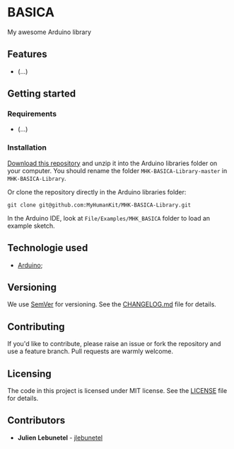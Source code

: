 # BASICA
My awesome Arduino library

## Features
 * (...)

## Getting started

### Requirements
 * (...)

### Installation
[Download this repository](https://github.com/MyHumanKit/MHK-BASICA-Library/archive/master.zip) and unzip it into the Arduino libraries folder on your computer. You should rename the folder `MHK-BASICA-Library-master` in `MHK-BASICA-Library`.

Or clone the repository directly in the Arduino libraries folder:

```
git clone git@github.com:MyHumanKit/MHK-BASICA-Library.git
```

In the Arduino IDE, look at `File/Examples/MHK_BASICA` folder to load an example sketch.

## Technologie used
 * [Arduino](https://www.arduino.cc/);

## Versioning
We use [SemVer](http://semver.org/) for versioning. See the [CHANGELOG.md](CHANGELOG.md) file for details.

## Contributing
If you'd like to contribute, please raise an issue or fork the repository and use a feature branch. Pull requests are warmly welcome.

## Licensing
The code in this project is licensed under MIT license. See the [LICENSE](LICENSE) file for details.

## Contributors
 * **Julien Lebunetel** - [jlebunetel](https://github.com/jlebunetel)
